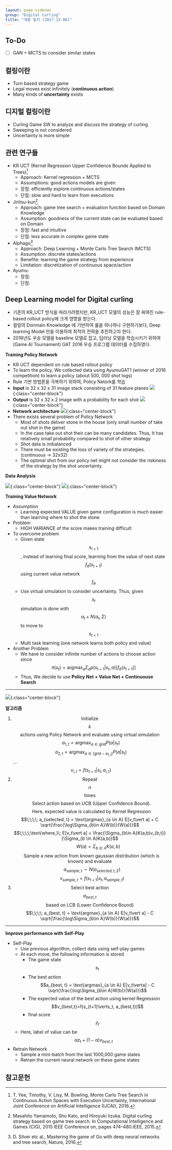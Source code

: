 ```yaml
---
layout: page-sidenav
group: "Digital Curling"
title: "개발 일지 (2017-12-06)"
---
```


To-Do
-----
- [ ] GAN + MCTS to consider similar states

컬링이란
-------

- Turn based strategy game
- Legal moves exist infinitely (**continuous action**)
- Many kinds of **uncertainty** exists

디지털 컬링이란
--------------
- Curling Game SW to analyze and discuss the strategy of curling
- Sweeping is not considered
- Uncertainty is more simple

관련 연구들
----------
- KR UCT (Kernel Regression Upper Confidence Bounds Applied to Trees)[^1]
  - Approach: Kernel regression + MCTS
  - Assumptions: good actions models are given
  - 장점: efficiently explore continuous actions/states
  - 단점: slow and hard to learn from executions
- Jiritsu-kun[^2]
  - Approach: game tree search + evaluation function based on Domain Knowledge
  - Assumption: goodness of the current state can be evaluated based on Domain
  - 장점: fast and intuitive
  - 단점: less accurate in complex game state
- Alphago[^3]
  - Approach: Deep Learning + Monte Carlo Tree Search (MCTS)
  - Assumption: discrete states/actions
  - Benefite: learning the game strategy from experience
  - Limitation: discretization of continuous space/action
- Ayumu:
  - 장점:
  - 단점:

Deep Learning model for Digital curling
---------------------------------------
- 기존의 KR_UCT 방식을 따라가려했지만, KR_UCT 모델의 성능은 잘 짜여진 rule-based rollout policy에 크게 영향을 받는다.
- 컬링의 Donmain Knowledge 에 기반하여 룰을 하나하나 구현하기보다, Deep learning Model 만을 이용하여 최적의 전략을 추천하고자 한다.
- 2016년도 우승 모델을 baseline 모델로 잡고, 딥러닝 모델을 학습시키기 위하여 (Game AI Tournament) GAT 2016 우승 프로그램 데이터를 수집하였다.

**Training Policy Network**

- KR UCT dependent on rule based rollout policy
- To learn the policy, We collected data using AyumuGAT1 (winner of 2016 competition) to learn a policy (about 500, 000 shot logs)
- Rule 기반 방법론을 극복하기 위하여, Policy Netork를 학습
- **Input** is 32 x 32 x 31 image stack consisting  of 31 feature planes
![]({{site.baseurl}}/images/temp/dc-1.png){:class="center-block"}
- **Output** is 32 x 32 x 2 image with a probability for each shot
![]({{site.baseurl}}/images/temp/dc-2.png){:class="center-block"}
- **Network architecture**
![]({{site.baseurl}}/images/temp/dc-3.png){:class="center-block"}
- There exists several problem of Policy Network
  - Most of shots deliver stone in the house (only small number of take out shot in the game)
  - In the case take out shot their can be many candidates. Thus, It  has relatively small probability compared to shot of other strategy
  - Shot data is imbalanced
  - There must be existing the loss of variety of the strategies. (continuous -> 32x32)
  - The optimal shot from our policy net might not consider the riskiness of the strategy by the shot uncertainty.

**Data Analysis**

![]({{site.baseurl}}/images/temp/dc-4.png){:class="center-block"}
![]({{site.baseurl}}/images/temp/dc-5.png){:class="center-block"}

**Training Value Network**

- Assumption
  - Learning expected VALUE given game configuration is much easier than learning where to shot the stone
- Problem
  - HIGH VARIANCE of the score makes training difficult
- To overcome problem
  - Given state $$s_{t+1}$$, instead of learning final score, learning from the value of next state $$f_\theta(s_{t+1})$$ using current value network $$f_{\theta}$$
  - Use virtual simulation to consider uncertainty. Thus, given $$s_t$$ simulation is done with $$a_t + N(a_t, \Sigma)$$ to move to $$s_{t+1}$$
  - Multi task learning (one network learns both policy and value)
- Another Problem
  - We have to consider infinite number of actions to choose action since $$\pi(s_t) = \text{argmax}_a \Sigma_a p(s_{t+1}\vert s_t, a)[f_{\theta}(s_{t+1})]$$
  - Thus, We decide to use **Policy Net + Value Net + Continuouse Search**

------------------------------------------
![]({{site.baseurl}}/images/temp/dc-6.png){:class="center-block"}

**알고리즘**

1. $$\text{Initialize}$$ $$k$$ $$\text{actions using Policy Network and evaluate using virtual simulation}$$
$$\;\;a_{1,t} = \text{argmax}_{a\in \text{grid}}P(a\vert s_t)$$
$$\;\;a_{2,t} = \text{argmax}_{a\in (\text{grid}-a_{1,t})}P(a\vert s_t)$$
...
$$\;\;v_{i,t}=f(s_{t+1}\vert s_t, a_{i,t})$$
2. $$\text{Repeat}$$ $$n$$ $$\text{times}$$
    $$\;\;\;\text{Select action based on UCB (Upper Confidence Bound).}$$
    $$\;\;\;\text{Here, expected value is calculated by Kernel Regression}$$
    $$\;\;\;\; a_{selected, t} = \text{argmax}_{a \in A} E[v_t\vert a] + C \sqrt{\frac{\log\Sigma_{b\in A}W(b)}{W(a)}}$$
    $$\;\;\;\;\text{where,}\; E[v_t\vert a] = \frac{\Sigma_{b\in A}K(a,b)v_{b,t}}{\Sigma_{b \in A}K(a,b)}$$
    $$\;\;\;\;\;\;\;\;\;\;\;\;\;\;\;W(a)=\Sigma_{b \in A}K(a,b)$$
    $$\;\;\;\text{Sample a new action from known gaussian distribution (which is known) and evaluate}$$
    $$\;\;\;\; a_{sample,t} \sim N(a_{selected,t, \Sigma})$$
    $$\;\;\;\; v_{sample,t}=f(s_{t+1}\vert s_t, a_{sample,t})$$
3. $$\text{Select best action}$$ $$a_{best, t}$$ $$\text{based on LCB (Lower Confidence Bound)}$$
$$\;\;\;\; a_{best, t} = \text{argmax}_{a \in A} E[v_t\vert a] - C \sqrt{\frac{\log\Sigma_{b\in A}W(b)}{W(a)}}$$

------------------------------------
**Improve performance with Self-Play**

- Self-Play
  - Use previous algorithm, collect data using self-play games
  - At each move, the following information is stored
    - The game state $$s_t$$
    - The best action $$a_{best, t} = \text{argmax}_{a \in A} E[v_t\verta] - C \sqrt{\frac{\log\Sigma_{b\in A}W(b)}{W(a)}}$$
    - The expected value of the best action using kernel Regression $$v_{best,t}=f(s_{t+1}\verts_t, a_{best,t})$$
    - final score $$z_t$$
  - Here, label of value can be $$\alpha z_t + (1-\alpha)v_{best,t}$$
- Retrain Network
  - Sample a mini-batch from the last 1000,000 game states
  - Retrain the current neural network on these game states



참고문헌
-------
[^1]: T. Yee, Timothy, V. Lisy, M. Bowling, Monte Carlo Tree Search in Continuous Action Spaces with Execution Uncertainty, International Joint Conference on Artificial Intelligence (IJCAI), 2016.
[^2]: Masahito Yamamoto, Shu Kato, and Hiroyuki Iizuka. Digital curling strategy based on game tree search. In Computational Intelligence and Games (CIG), 2015 IEEE Conference on, pages 474–480.IEEE, 2015.
[^3]: D. Silver etc al., Mastering the game of Go with deep neural networks and tree search,
Nature, 2016.
